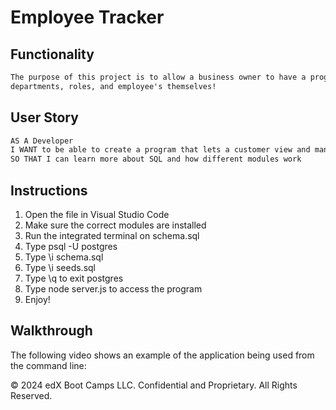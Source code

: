 # Employee Tracker

## Functionality
```md
The purpose of this project is to allow a business owner to have a program that can allow them to add and manage their employee's salaries,
departments, roles, and employee's themselves!
```

## User Story

```md
AS A Developer
I WANT to be able to create a program that lets a customer view and manage the departments, roles, and employees in their company
SO THAT I can learn more about SQL and how different modules work
```
## Instructions
1. Open the file in Visual Studio Code
2. Make sure the correct modules are installed
3. Run the integrated terminal on schema.sql
4. Type psql -U postgres
5. Type \i schema.sql
6. Type \i seeds.sql
7. Type \q to exit postgres
8. Type node server.js to access the program
9. Enjoy!


## Walkthrough

The following video shows an example of the application being used from the command line:



© 2024 edX Boot Camps LLC. Confidential and Proprietary. All Rights Reserved.
